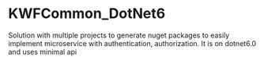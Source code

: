 # KWFCommon_DotNet6
Solution with multiple projects to generate nuget packages to easily implement microservice with authentication, authorization. It is on dotnet6.0 and uses minimal api
